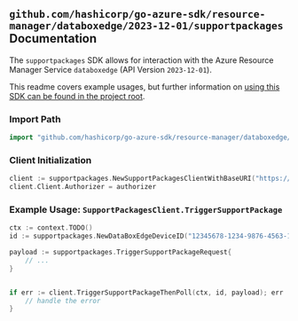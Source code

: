 
## `github.com/hashicorp/go-azure-sdk/resource-manager/databoxedge/2023-12-01/supportpackages` Documentation

The `supportpackages` SDK allows for interaction with the Azure Resource Manager Service `databoxedge` (API Version `2023-12-01`).

This readme covers example usages, but further information on [using this SDK can be found in the project root](https://github.com/hashicorp/go-azure-sdk/tree/main/docs).

### Import Path

```go
import "github.com/hashicorp/go-azure-sdk/resource-manager/databoxedge/2023-12-01/supportpackages"
```


### Client Initialization

```go
client := supportpackages.NewSupportPackagesClientWithBaseURI("https://management.azure.com")
client.Client.Authorizer = authorizer
```


### Example Usage: `SupportPackagesClient.TriggerSupportPackage`

```go
ctx := context.TODO()
id := supportpackages.NewDataBoxEdgeDeviceID("12345678-1234-9876-4563-123456789012", "example-resource-group", "dataBoxEdgeDeviceValue")

payload := supportpackages.TriggerSupportPackageRequest{
	// ...
}


if err := client.TriggerSupportPackageThenPoll(ctx, id, payload); err != nil {
	// handle the error
}
```
